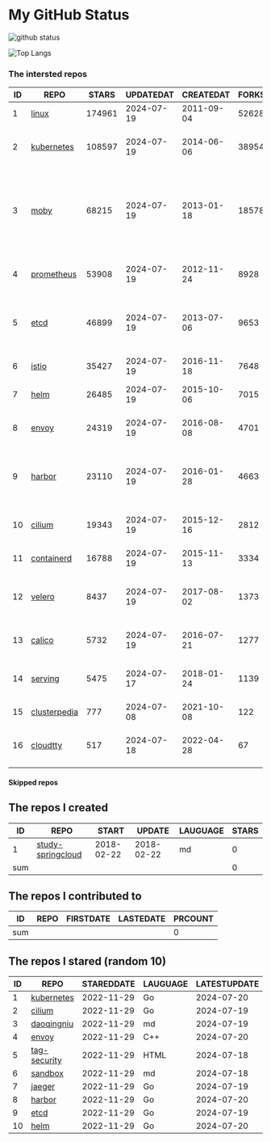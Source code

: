 # My GitHub Status

<img src="https://github-readme-stats-1.yihong0618.vercel.app/api?username=daoqingniu&show_icons=true&&&hide_title=true&count_private=true" alt="github status" />

![Top Langs](https://github-readme-stats-1.yihong0618.vercel.app/api/top-langs/?username=daoqingniu&layout=compact)

<!--START_SECTION:github_repos-->
### The intersted repos
| ID |                              REPO                               | STARS  | UPDATEDAT  | CREATEDAT  | FORKSCOUNT |                                                DESCRIPTIONS                                                |
|----|-----------------------------------------------------------------|--------|------------|------------|------------|------------------------------------------------------------------------------------------------------------|
|  1 | [linux](https://github.com/torvalds/linux)                      | 174961 | 2024-07-19 | 2011-09-04 |      52628 | Linux kernel source tree                                                                                   |
|  2 | [kubernetes](https://github.com/kubernetes/kubernetes)          | 108597 | 2024-07-19 | 2014-06-06 |      38954 | Production-Grade Container Scheduling and Management                                                       |
|  3 | [moby](https://github.com/moby/moby)                            |  68215 | 2024-07-19 | 2013-01-18 |      18578 | The Moby Project - a collaborative project for the container ecosystem to assemble container-based systems |
|  4 | [prometheus](https://github.com/prometheus/prometheus)          |  53908 | 2024-07-19 | 2012-11-24 |       8928 | The Prometheus monitoring system and time series database.                                                 |
|  5 | [etcd](https://github.com/etcd-io/etcd)                         |  46899 | 2024-07-19 | 2013-07-06 |       9653 | Distributed reliable key-value store for the most critical data of a distributed system                    |
|  6 | [istio](https://github.com/istio/istio)                         |  35427 | 2024-07-19 | 2016-11-18 |       7648 | Connect, secure, control, and observe services.                                                            |
|  7 | [helm](https://github.com/helm/helm)                            |  26485 | 2024-07-19 | 2015-10-06 |       7015 | The Kubernetes Package Manager                                                                             |
|  8 | [envoy](https://github.com/envoyproxy/envoy)                    |  24319 | 2024-07-19 | 2016-08-08 |       4701 | Cloud-native high-performance edge/middle/service proxy                                                    |
|  9 | [harbor](https://github.com/goharbor/harbor)                    |  23110 | 2024-07-19 | 2016-01-28 |       4663 | An open source trusted cloud native registry project that stores, signs, and scans content.                |
| 10 | [cilium](https://github.com/cilium/cilium)                      |  19343 | 2024-07-19 | 2015-12-16 |       2812 | eBPF-based Networking, Security, and Observability                                                         |
| 11 | [containerd](https://github.com/containerd/containerd)          |  16788 | 2024-07-19 | 2015-11-13 |       3334 | An open and reliable container runtime                                                                     |
| 12 | [velero](https://github.com/vmware-tanzu/velero)                |   8437 | 2024-07-19 | 2017-08-02 |       1373 | Backup and migrate Kubernetes applications and their persistent volumes                                    |
| 13 | [calico](https://github.com/projectcalico/calico)               |   5732 | 2024-07-19 | 2016-07-21 |       1277 | Cloud native networking and network security                                                               |
| 14 | [serving](https://github.com/knative/serving)                   |   5475 | 2024-07-17 | 2018-01-24 |       1139 | Kubernetes-based, scale-to-zero, request-driven compute                                                    |
| 15 | [clusterpedia](https://github.com/clusterpedia-io/clusterpedia) |    777 | 2024-07-08 | 2021-10-08 |        122 | The Encyclopedia of Kubernetes clusters                                                                    |
| 16 | [cloudtty](https://github.com/cloudtty/cloudtty)                |    517 | 2024-07-18 | 2022-04-28 |         67 | A Friendly Kubernetes CloudShell (Web Terminal) !                                                          |



#### Skipped repos
<!--END_SECTION:github_repos-->

<!--START_SECTION:my_github-->
## The repos I created
| ID  |                                 REPO                                 |   START    |   UPDATE   | LAUGUAGE | STARS |
|-----|----------------------------------------------------------------------|------------|------------|----------|-------|
|   1 | [study-springcloud](https://github.com/daoqingniu/study-springcloud) | 2018-02-22 | 2018-02-22 | md       |     0 |
| sum |                                                                      |            |            |          |     0 |

## The repos I contributed to
| ID  | REPO | FIRSTDATE | LASTEDATE | PRCOUNT |
|-----|------|-----------|-----------|---------|
| sum |      |           |           |       0 |

## The repos I stared (random 10)
| ID |                          REPO                          | STAREDDATE | LAUGUAGE | LATESTUPDATE |
|----|--------------------------------------------------------|------------|----------|--------------|
|  1 | [kubernetes](https://github.com/kubernetes/kubernetes) | 2022-11-29 | Go       | 2024-07-20   |
|  2 | [cilium](https://github.com/cilium/cilium)             | 2022-11-29 | Go       | 2024-07-19   |
|  3 | [daoqingniu](https://github.com/daoqingniu/daoqingniu) | 2022-11-29 | md       | 2024-07-19   |
|  4 | [envoy](https://github.com/envoyproxy/envoy)           | 2022-11-29 | C++      | 2024-07-20   |
|  5 | [tag-security](https://github.com/cncf/tag-security)   | 2022-11-29 | HTML     | 2024-07-18   |
|  6 | [sandbox](https://github.com/cncf/sandbox)             | 2022-11-29 | md       | 2024-07-18   |
|  7 | [jaeger](https://github.com/jaegertracing/jaeger)      | 2022-11-29 | Go       | 2024-07-19   |
|  8 | [harbor](https://github.com/goharbor/harbor)           | 2022-11-29 | Go       | 2024-07-20   |
|  9 | [etcd](https://github.com/etcd-io/etcd)                | 2022-11-29 | Go       | 2024-07-19   |
| 10 | [helm](https://github.com/helm/helm)                   | 2022-11-29 | Go       | 2024-07-20   |

<!--END_SECTION:my_github-->

